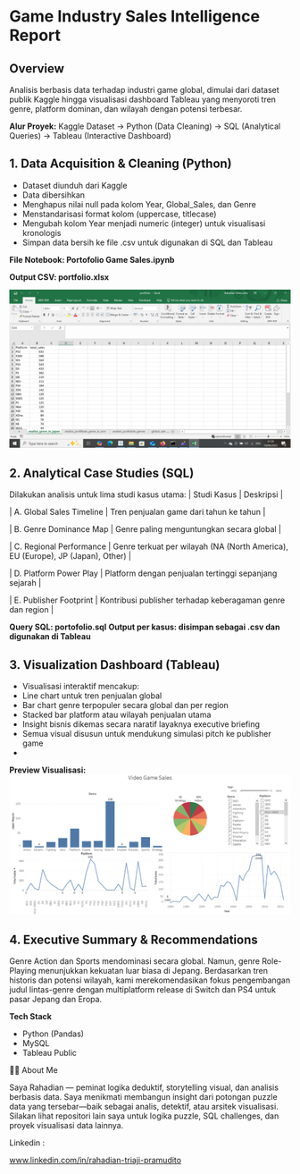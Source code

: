 # Game Industry Sales Intelligence Report

## Overview
Analisis berbasis data terhadap industri game global, dimulai dari dataset publik Kaggle hingga visualisasi dashboard Tableau yang menyoroti tren genre, platform dominan, dan wilayah dengan potensi terbesar.

**Alur Proyek:**
Kaggle Dataset → Python (Data Cleaning) → SQL (Analytical Queries) → Tableau (Interactive Dashboard)


## 1. Data Acquisition & Cleaning (Python)
- Dataset diunduh dari Kaggle
- Data dibersihkan
- Menghapus nilai null pada kolom Year, Global_Sales, dan Genre
- Menstandarisasi format kolom (uppercase, titlecase)
- Mengubah kolom Year menjadi numeric (integer) untuk visualisasi kronologis
- Simpan data bersih ke file .csv untuk digunakan di SQL dan Tableau
  
**File Notebook: Portofolio Game Sales.ipynb**

**Output CSV: portfolio.xlsx**

   ![Dataset](Images/dataset.jpeg)
  
## 2. Analytical Case Studies (SQL)
Dilakukan analisis untuk lima studi kasus utama:
| Studi Kasus | Deskripsi | 

| A. Global Sales Timeline | Tren penjualan game dari tahun ke tahun | 

| B. Genre Dominance Map | Genre paling menguntungkan secara global | 

| C. Regional Performance | Genre terkuat per wilayah (NA (North America), EU (Europe), JP (Japan), Other) | 

| D. Platform Power Play | Platform dengan penjualan tertinggi sepanjang sejarah | 

| E. Publisher Footprint | Kontribusi publisher terhadap keberagaman genre dan region | 

**Query SQL: portofolio.sql**
**Output per kasus: disimpan sebagai .csv dan digunakan di Tableau**

## 3. Visualization Dashboard (Tableau)

- Visualisasi interaktif mencakup:
- Line chart untuk tren penjualan global
- Bar chart genre terpopuler secara global dan per region
- Stacked bar platform atau wilayah penjualan utama
- Insight bisnis dikemas secara naratif layaknya executive briefing
- Semua visual disusun untuk mendukung simulasi pitch ke publisher game
- 
**Preview Visualisasi:**
 ![Dashboard](Images/Dashboard.jpeg)

## 4. Executive Summary & Recommendations

Genre Action dan Sports mendominasi secara global. Namun, genre Role-Playing menunjukkan kekuatan luar biasa di Jepang. Berdasarkan tren historis dan potensi wilayah, kami merekomendasikan fokus pengembangan judul lintas-genre dengan multiplatform release di Switch dan PS4 untuk pasar Jepang dan Eropa.


**Tech Stack**
- Python (Pandas)
- MySQL 
- Tableau Public

🙋‍♂️ About Me

Saya Rahadian — peminat logika deduktif, storytelling visual, dan analisis berbasis data. Saya menikmati membangun insight dari potongan puzzle data yang tersebar—baik sebagai analis, detektif, atau arsitek visualisasi. Silakan lihat repositori lain saya untuk logika puzzle, SQL challenges, dan proyek visualisasi data lainnya.

Linkedin : 

www.linkedin.com/in/rahadian-triaji-pramudito
